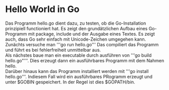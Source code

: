 # Hello World in Go

Das Programm hello.go dient dazu, zu testen, ob die Go-Installation prinzipiell functioniert hat. Es zeigt den grundätzlichen Aufbau eines Go-Programm mit package, include und der Ausgabe eines Textes. Es zeigt auch, dass Go sehr einfach mit Unicode-Zeichen umgegehen kann.  
Zunächts versuche man '''go run hello.go''' Das compiliert das Programm und führt es bei fehlerfreiheit unmittelbar aus.  
Als nächstes baue man ein executable durch ausführen von '''go build hello.go"'''.  Dies erzeugt dann ein ausführbares Programm mit dem Nahmen hello.  
Darüber hinaus kann das Programm installiert werden mit '''go install hello.go'''. Indiesem Fall wird ein ausführbares PRogramm erzeugt und unter $GOBIN gespeichert. In der Regel ist dies $GOPATH/bin.
